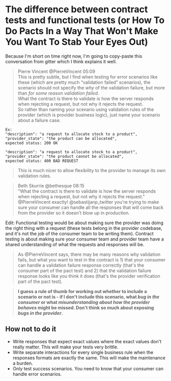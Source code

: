 # The difference between contract tests and functional tests (or How To Do Pacts In a Way That Won't Make You Want To Stab Your Eyes Out)

Because I'm short on time right now, I'm going to copy-paste this conversation from gitter which I think explains it well.

> Pierre Vincent @PierreVincent 05:09  
> This is pretty subtle, but I find when testing for error scenarios like these (which are pretty much “validation failed” scenarios), the scenario should not specify the _why_ of the validation failure, but more than _for some reason validation failed_.  
> What the contract is there to validate is how the server responds when rejecting a request, but not why it rejects the request.  
> So rather than naming your scenario using validation rules of the provider (which is provider business logic), just name your scenario about a failure case.  

```
Ex:
"description": "a request to allocate stock to a product",
"provider_state": "the product can be allocated",
expected status: 200 OK

"description": "a request to allocate stock to a product",
"provider_state": "the product cannot be allocated",
expected status: 400 BAD REQUEST
```

> This is much nicer to allow flexibility to the provider to manage its own validation rules.  

> Beth Skurrie @bethesque 08:15  
> "What the contract is there to validate is how the server responds when rejecting a request, but not why it rejects the request." @PierreVincent exactly! @sebastijanp_twitter you're trying to make sure your consumer can handle all the responses that will come back from the provider so it doesn't blow up in production. 

Edit: Functional testing would be about making sure the provider was doing the right thing with a request (these tests belong in the provider codebase, and it's not the job of the consumer team to be writing them). Contract testing is about making sure your consumer team and provider team have a shared understanding of what the requests and responses will be.

> As @PierreVincent says, there may be many reasons why validation fails, but what you want to test in the contract is 1) that your consumer can handle a validation failure response correctly (that's the consumer part of the pact test) and 2) that the validation failure response looks like you think it does (that's the provider verification part of the pact test).  

> **I guess a rule of thumb for working out whether to include a scenario or not is - if I don't include this scenario, what _bug in the consumer_ or what _misunderstanding about how the provider behaves_ might be missed. Don't think so much about exposing _bugs in the provider_.**

## How not to do it

* Write responses that expect exact values where the exact values don't really matter. This will make your tests very brittle.
* Write separate interactions for every single business rule when the responses formats are exactly the same. This will make the maintenance a burden.
* Only test success scenarios. You need to know that your consumer can handle error scenarios.
 

